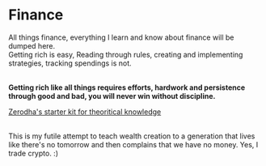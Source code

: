 # Finance

All things finance, everything I learn and know about finance will be dumped here. <br>
Getting rich is easy, Reading through rules, creating and implementing strategies, tracking spendings is not.

<br> 
<strong>Getting rich like all things requires efforts, hardwork and persistence through good and bad, you will never win without discipline.</strong> 

[Zerodha's starter kit for theoritical knowledge](https://zerodha.com/varsity/)







<br>This is my futile attempt to teach wealth creation to a generation that lives like there's no tomorrow and then complains that we have no money. 
Yes, I trade crypto. :)
